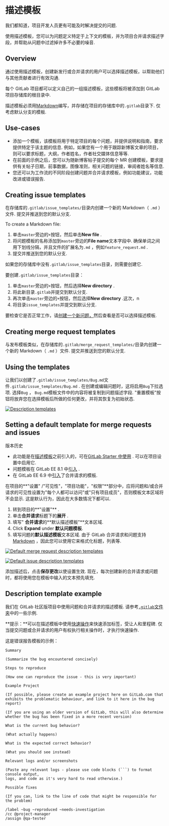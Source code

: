 # 描述模板[](#描述模板 "Permalink")

我们都知道，项目开发人员更有可能及时解决提交的问题.

使用描述模板，您可以为问题定义特定于上下文的模板，并为项目合并请求描述字段，并帮助从问题中过滤掉许多不必要的噪音.

## Overview[](#overview "Permalink")

通过使用描述模板，创建新发行或合并请求的用户可以选择描述模板，以帮助他们与其他贡献者进行有效沟通.

每个 GitLab 项目都可以定义自己的一组描述模板，这些模板将被添加到 GitLab 项目存储库的根目录中.

描述模板必须用[Markdown](../markdown.html)编写，并存储在项目的存储库中的`.gitlab`目录下. 仅考虑默认分支的模板.

## Use-cases[](#use-cases "Permalink")

*   添加一个模板，该模板将用于特定项目的每个问题，并提供说明和指南，要求提供特定于该主题的信息. 例如，如果您有一个用于跟踪新博客文章的项目，则可以要求标题，大纲，作者姓名，作者社交媒体信息等等.
*   在前面的示例之后，您可以为随新博客帖子提交的每个 MR 创建模板，要求提供有关帖子日期，前事数据，图像准则，相关问题的链接，审阅者姓名等信息.
*   您还可以为工作流的不同阶段创建问题并合并请求模板，例如功能建议，功能改进或错误报告.

## Creating issue templates[](#creating-issue-templates "Permalink")

在存储库的`.gitlab/issue_templates/`目录内创建一个新的 Markdown（ `.md` ）文件. 提交并推送到您的默认分支.

To create a Markdown file:

1.  单击`master`旁边的`+`按钮，然后单击**New file** .
2.  将问题模板的名称添加到`master`旁边的**File name**文本字段中. 确保单词之间用下划线分隔，并且文件的扩展名为`.md` ，例如`feature_request.md` .
3.  提交并推送到您的默认分支.

如果您的存储库中没有`.gitlab/issue_templates`目录，则需要创建它.

要创建`.gitlab/issue_templates`目录：

1.  单击`master`旁边的`+`按钮，然后选择**New directory** .
2.  将此新目录`.gitlab`并提交到默认分支.
3.  再次单击`master`旁边的`+`按钮，然后选择**New directory** .这次，n
4.  将目录`issue_templates`并提交到默认分支.

要检查它是否正常工作，请[创建一个新问题，](./issues/managing_issues.html#create-a-new-issue)然后查看是否可以选择描述模板.

## Creating merge request templates[](#creating-merge-request-templates "Permalink")

与发布模板类似，在存储库的`.gitlab/merge_request_templates/`目录内创建一个新的 Markdown（ `.md` ）文件. 提交并推送到您的默认分支.

## Using the templates[](#using-the-templates "Permalink")

让我们以创建了`.gitlab/issue_templates/Bug.md`文件`.gitlab/issue_templates/Bug.md` . 在创建或编辑问题时，这将启用`Bug`下拉选项. 选择`Bug` ， `Bug.md`模板文件中的内容将被复制到问题描述字段. "重置模板"按钮将放弃您在选择模板后所做的任何更改，并将其恢复为初始状态.

[![Description templates](img/6224c1a367d53cc7bb5c5536af96ec6e.png)](img/description_templates.png)

## Setting a default template for merge requests and issues[](#setting-a-default-template-for-merge-requests-and-issues-starter "Permalink")

版本历史

*   此功能是在[描述模板](#overview)之前引入的，可在[GitLab Starter 中使用](https://about.gitlab.com/pricing/) . 可以在项目设置中启用它.
*   问题模板在 GitLab EE 8.1 中[引入](https://gitlab.com/gitlab-org/gitlab/-/merge_requests/28) .
*   在 GitLab EE 6.9 中[引入](https://gitlab.com/gitlab-org/gitlab/commit/7478ece8b48e80782b5465b96c79f85cc91d391b)了合并请求的模板.

在项目的**"设置" /"可见性"，"项目功能"，"权限"**部分中，应将问题和/或合并请求的可见性设置为"每个人都可以访问"或"只有项目成员"，否则模板文本区域将不会显示. 这是默认行为，因此在大多数情况下都可以.

1.  转到项目的**"设置"** .
2.  单击**合并请求**标题下的**展开** .
3.  填写" **合并请求**的**默认描述模板"**文本区域.
4.  Click **Expand** under **默认问题模板**.
5.  填写问题的**默认描述模板**文本区域. 由于 GitLab 合并请求和问题支持[Markdown](../markdown.html) ，因此您可以使用它来格式化标题，列表等.

[![Default merge request description templates](img/c7ee3e55c50a5f7d0e3faceda16e2dc2.png)](img/description_templates_merge_request_settings.png)

[![Default issue description templates](img/c9d2a45b5906d81d1118b63a832bbcd4.png)](img/description_templates_issue_settings.png)

添加描述后，点击**保存更改**以使设置生效. 现在，每次创建新的合并请求或问题时，都将使用您在模板中输入的文本预先填充.

## Description template example[](#description-template-example "Permalink")

我们在 GitLab 社区版项目中使用问题和合并请求的描述模板. 请参考[`.gitlab`文件夹](https://gitlab.com/gitlab-org/gitlab/tree/master/.gitlab)中的一些示例.

**提示：**可以在描述模板中使用[快速操作](quick_actions.html)来快速添加标签，受让人和里程碑. 仅当提交问题或合并请求的用户有权执行相关操作时，才执行快速操作.

这是错误报告模板的示例：

```
Summary

(Summarize the bug encountered concisely)

Steps to reproduce

(How one can reproduce the issue - this is very important)

Example Project

(If possible, please create an example project here on GitLab.com that exhibits the problematic behaviour, and link to it here in the bug report)

(If you are using an older version of GitLab, this will also determine whether the bug has been fixed in a more recent version)

What is the current bug behavior?

(What actually happens)

What is the expected correct behavior?

(What you should see instead)

Relevant logs and/or screenshots

(Paste any relevant logs - please use code blocks (```) to format console output,
logs, and code as it's very hard to read otherwise.)

Possible fixes

(If you can, link to the line of code that might be responsible for the problem)

/label ~bug ~reproduced ~needs-investigation
/cc @project-manager
/assign @qa-tester 
```